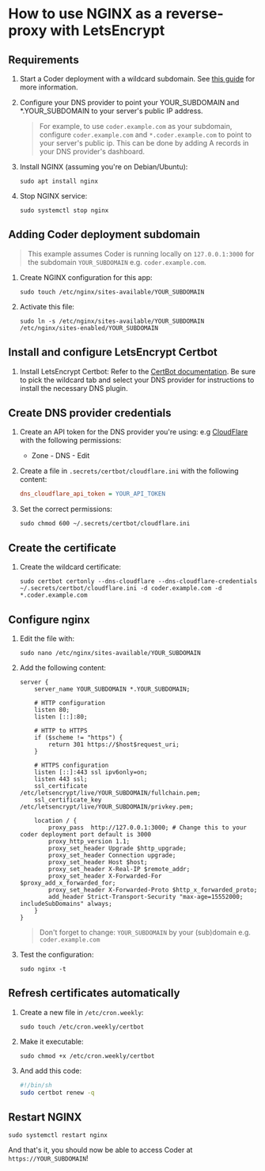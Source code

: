 # How to use NGINX as a reverse-proxy with LetsEncrypt

## Requirements

1. Start a Coder deployment with a wildcard subdomain. See [this guide](https://coder.com/docs/v2/latest/admin/configure#wildcard-access-url) for more information.

2. Configure your DNS provider to point your YOUR_SUBDOMAIN and \*.YOUR_SUBDOMAIN to your server's public IP address.

   > For example, to use `coder.example.com` as your subdomain, configure `coder.example.com` and `*.coder.example.com` to point to your server's public ip. This can be done by adding A records in your DNS provider's dashboard.

3. Install NGINX (assuming you're on Debian/Ubuntu):

   ```console
   sudo apt install nginx
   ```

4. Stop NGINX service:

   ```console
   sudo systemctl stop nginx
   ```

## Adding Coder deployment subdomain

> This example assumes Coder is running locally on `127.0.0.1:3000` for the subdomain `YOUR_SUBDOMAIN` e.g. `coder.example.com`.

1. Create NGINX configuration for this app:

   ```console
   sudo touch /etc/nginx/sites-available/YOUR_SUBDOMAIN
   ```

2. Activate this file:

   ```console
   sudo ln -s /etc/nginx/sites-available/YOUR_SUBDOMAIN /etc/nginx/sites-enabled/YOUR_SUBDOMAIN
   ```

## Install and configure LetsEncrypt Certbot

1. Install LetsEncrypt Certbot: Refer to the [CertBot documentation](https://certbot.eff.org/instructions?ws=apache&os=ubuntufocal&tab=wildcard). Be sure to pick the wildcard tab and select your DNS provider for instructions to install the necessary DNS plugin.

## Create DNS provider credentials

1. Create an API token for the DNS provider you're using: e.g [CloudFlare](https://dash.cloudflare.com/profile/api-tokens) with the following permissions:

   - Zone - DNS - Edit

2. Create a file in `.secrets/certbot/cloudflare.ini` with the following content:

   ```ini
   dns_cloudflare_api_token = YOUR_API_TOKEN
   ```

3. Set the correct permissions:

   ```console
   sudo chmod 600 ~/.secrets/certbot/cloudflare.ini
   ```

## Create the certificate

1. Create the wildcard certificate:

   ```console
   sudo certbot certonly --dns-cloudflare --dns-cloudflare-credentials ~/.secrets/certbot/cloudflare.ini -d coder.example.com -d *.coder.example.com
   ```

## Configure nginx

1. Edit the file with:

   ```console
   sudo nano /etc/nginx/sites-available/YOUR_SUBDOMAIN
   ```

2. Add the following content:

   ```nginx
   server {
       server_name YOUR_SUBDOMAIN *.YOUR_SUBDOMAIN;

       # HTTP configuration
       listen 80;
       listen [::]:80;

       # HTTP to HTTPS
       if ($scheme != "https") {
           return 301 https://$host$request_uri;
       }

       # HTTPS configuration
       listen [::]:443 ssl ipv6only=on;
       listen 443 ssl;
       ssl_certificate /etc/letsencrypt/live/YOUR_SUBDOMAIN/fullchain.pem;
       ssl_certificate_key /etc/letsencrypt/live/YOUR_SUBDOMAIN/privkey.pem;

       location / {
           proxy_pass  http://127.0.0.1:3000; # Change this to your coder deployment port default is 3000
           proxy_http_version 1.1;
           proxy_set_header Upgrade $http_upgrade;
           proxy_set_header Connection upgrade;
           proxy_set_header Host $host;
           proxy_set_header X-Real-IP $remote_addr;
           proxy_set_header X-Forwarded-For $proxy_add_x_forwarded_for;
           proxy_set_header X-Forwarded-Proto $http_x_forwarded_proto;
           add_header Strict-Transport-Security "max-age=15552000; includeSubDomains" always;
       }
   }
   ```

   > Don't forget to change:
   > `YOUR_SUBDOMAIN` by your (sub)domain e.g. `coder.example.com`

3. Test the configuration:

   ```console
   sudo nginx -t
   ```

## Refresh certificates automatically

1. Create a new file in `/etc/cron.weekly`:

   ```console
   sudo touch /etc/cron.weekly/certbot
   ```

2. Make it executable:

   ```console
   sudo chmod +x /etc/cron.weekly/certbot
   ```

3. And add this code:

   ```sh
   #!/bin/sh
   sudo certbot renew -q
   ```

## Restart NGINX

```console
sudo systemctl restart nginx
```

And that's it, you should now be able to access Coder at `https://YOUR_SUBDOMAIN`!
